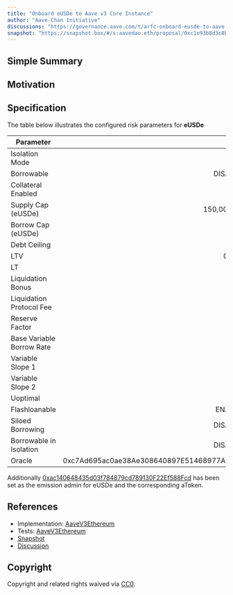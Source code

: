 ```yaml
---
title: "Onboard eUSDe to Aave v3 Core Instance"
author: "Aave-Chan Initiative"
discussions: "https://governance.aave.com/t/arfc-onboard-eusde-to-aave-v3-core-instance/21766"
snapshot: "https://snapshot.box/#/s:aavedao.eth/proposal/0xc1e93b8d3c8bd2530ba13ef01a6d83b9eed4f9fbff22e5aeb3bf92641baa0d0a"
---
```


## Simple Summary

## Motivation

## Specification

The table below illustrates the configured risk parameters for **eUSDe**

| Parameter                 |                                      Value |
| ------------------------- | -----------------------------------------: |
| Isolation Mode            |                                      false |
| Borrowable                |                                   DISABLED |
| Collateral Enabled        |                                       true |
| Supply Cap (eUSDe)        |                                150,000,000 |
| Borrow Cap (eUSDe)        |                                          1 |
| Debt Ceiling              |                                      USD 0 |
| LTV                       |                                     0.05 % |
| LT                        |                                      0.1 % |
| Liquidation Bonus         |                                      7.5 % |
| Liquidation Protocol Fee  |                                       10 % |
| Reserve Factor            |                                       45 % |
| Base Variable Borrow Rate |                                        0 % |
| Variable Slope 1          |                                       10 % |
| Variable Slope 2          |                                      300 % |
| Uoptimal                  |                                       45 % |
| Flashloanable             |                                    ENABLED |
| Siloed Borrowing          |                                   DISABLED |
| Borrowable in Isolation   |                                   DISABLED |
| Oracle                    | 0xc7Ad695ac0ae38Ae308640897E51468977A862a2 |

Additionally [0xac140648435d03f784879cd789130F22Ef588Fcd](https://etherscan.io/address/0xac140648435d03f784879cd789130F22Ef588Fcd) has been set as the emission admin for eUSDe and the corresponding aToken.

## References

- Implementation: [AaveV3Ethereum](https://github.com/bgd-labs/aave-proposals-v3/blob/main/src/20250501_AaveV3Ethereum_OnboardEUSDeToAaveV3CoreInstance/AaveV3Ethereum_OnboardEUSDeToAaveV3CoreInstance_20250501.sol)
- Tests: [AaveV3Ethereum](https://github.com/bgd-labs/aave-proposals-v3/blob/main/src/20250501_AaveV3Ethereum_OnboardEUSDeToAaveV3CoreInstance/AaveV3Ethereum_OnboardEUSDeToAaveV3CoreInstance_20250501.t.sol)
- [Snapshot](https://snapshot.box/#/s:aavedao.eth/proposal/0xc1e93b8d3c8bd2530ba13ef01a6d83b9eed4f9fbff22e5aeb3bf92641baa0d0a)
- [Discussion](https://governance.aave.com/t/arfc-onboard-eusde-to-aave-v3-core-instance/21766)

## Copyright

Copyright and related rights waived via [CC0](https://creativecommons.org/publicdomain/zero/1.0/).
